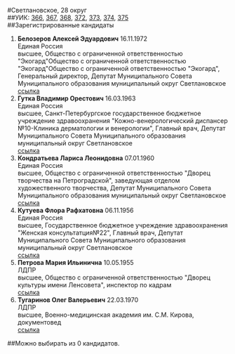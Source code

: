 #Светлановское, 28 округ  
##УИК: [366](../../tik22/uik366.md), [367](../../tik22/uik367.md), [368](../../tik22/uik368.md), [372](../../tik22/uik372.md), [373](../../tik22/uik373.md), [374](../../tik22/uik374.md), [375](../../tik22/uik375.md)  
##Зарегистрированные кандидаты
1. **Белозеров Алексей Эдуардович** 16.11.1972  
Единая Россия  
высшее, Общество с ограниченной ответственностью "Экогард"Общество с ограниченной ответственностью "Экогард"Общество с ограниченной ответственностью "Экогард", Генеральный директор, Депутат Муниципального Совета Муниципального образования муниципальный округ Светлановское  
[ссылка](http://www.st-petersburg.vybory.izbirkom.ru/region/region/st-petersburg?action=show&root=1&tvd=4784024138096&vrn=4784024138096&region=78&global=&sub_region=78&prver=0&pronetvd=null&type=341&vibid=4784024139226)  
2. **Гутка Владимир Орестович** 16.03.1963  
Единая Россия  
высшее, Санкт-Петербургское государственное бюджетное учреждение здравоохранения "Кожно-венерологический диспансер №10-Клиника дерматологии и венерологии", Главный врач, Депутат Муниципального Совета Муниципального образования муниципальный округ Светлановское  
[ссылка](http://www.st-petersburg.vybory.izbirkom.ru/region/region/st-petersburg?action=show&root=1&tvd=4784024138096&vrn=4784024138096&region=78&global=&sub_region=78&prver=0&pronetvd=null&type=341&vibid=4784024139244)  
3. **Кондратьева Лариса Леонидовна** 07.01.1960  
Единая Россия  
высшее, Общество с ограниченной ответственностью "Дворец творчества на Петроградской", заведующая отделом художественного творчества, Депутат Муниципального Совета Муниципального образования муниципальный округ Светлановское  
[ссылка](http://www.st-petersburg.vybory.izbirkom.ru/region/region/st-petersburg?action=show&root=1&tvd=4784024138096&vrn=4784024138096&region=78&global=&sub_region=78&prver=0&pronetvd=null&type=341&vibid=4784024139238)  
4. **Кутуева Флора Рафхатовна** 06.11.1956  
Единая Россия  
высшее, Государственное бюджетное учреждение здравоохранения "Женская консультатция№22", Главный врач, Депутат Муниципального Совета Муниципального образования муниципальный округ Светлановское  
[ссылка](http://www.st-petersburg.vybory.izbirkom.ru/region/region/st-petersburg?action=show&root=1&tvd=4784024138096&vrn=4784024138096&region=78&global=&sub_region=78&prver=0&pronetvd=null&type=341&vibid=4784024139232)  
5. **Петрова Мария Ильинична** 10.05.1955  
ЛДПР  
высшее, Общество с ограниченной ответственностью "Дворец культуры имени Ленсовета", инспектор по кадрам  
[ссылка](http://www.st-petersburg.vybory.izbirkom.ru/region/region/st-petersburg?action=show&root=1&tvd=4784024138096&vrn=4784024138096&region=78&global=&sub_region=78&prver=0&pronetvd=null&type=341&vibid=4784024139280)  
6. **Тугаринов Олег Валерьевич** 22.03.1970  
ЛДПР  
высшее, Военно-медицинская академия им. С.М. Кирова, документовед  
[ссылка](http://www.st-petersburg.vybory.izbirkom.ru/region/region/st-petersburg?action=show&root=1&tvd=4784024138096&vrn=4784024138096&region=78&global=&sub_region=78&prver=0&pronetvd=null&type=341&vibid=4784024139273)  

##Можно выбирать из 0 кандидатов.  

